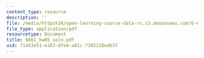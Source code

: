 ```yaml
---
content_type: resource
description: ''
file: /media/https%3A/open-learning-course-data-rc.s3.amazonaws.com/6-661-receivers-antennas-and-signals-spring-2003/71443e51e163dfe4a81c7365220edb37_6661_hw05_soln.pdf
file_type: application/pdf
resourcetype: Document
title: 6661_hw05_soln.pdf
uid: 71443e51-e163-dfe4-a81c-7365220edb37
---
```

